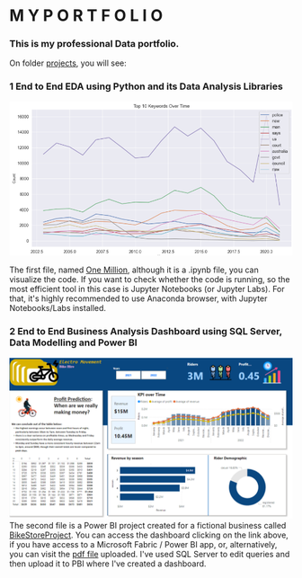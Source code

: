 # **M Y    P O R T F O L I O**
### This is my professional Data portfolio. 

On folder [projects](./projects/), you will see:

### **1** End to End EDA using Python and its Data Analysis Libraries
![Line Chart Viz - One Million](https://github.com/edy-dos-santos/myportfolio/blob/main/images/Screenshot%20One%20Million%20Headlines.png)

The first file, named [One Million](https://github.com/edy-dos-santos/myportfolio/blob/main/One-Million-08082024.ipynb), although it is a .ipynb file, you can visualize the code. 
If you want to check whether the code is running, so the most efficient tool in this case is Jupyter Notebooks (or Jupyter Labs). 
For that, it's highly recommended to use Anaconda browser, with Jupyter Notebooks/Labs installed. 

### **2** End to End Business Analysis Dashboard using SQL Server, Data Modelling and Power BI
![Electro Movement ](https://github.com/edy-dos-santos/myportfolio/blob/main/images/Screenshot%20Dashboard%20PBI.png)
The second file is a Power BI project created for a fictional business called [BikeStoreProject](https://app.powerbi.com/groups/me/reports/442ff52a-57b7-450b-938c-cf1c5b04866b?pbi_source=desktop). 
You can access the dashboard clicking on the link above, if you have access to a Microsoft Fabric / Power BI app, or, alternatively, you can visit the [pdf file](https://github.com/edy-dos-santos/myportfolio/blob/main/images/BikeStoreProject.pdf) uploaded. I've used SQL Server to edit queries and then upload it to PBI where I've created a dashboard. 



